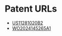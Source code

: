 # Patent URLs

- [US11281020B2](https://patents.google.com/patent/US11281020B2/en?oq=WO2012038876A1)
- [WO2024145265A1](https://patents.google.com/patent/WO2024145265A1/en?oq=WO2024145265A1)
